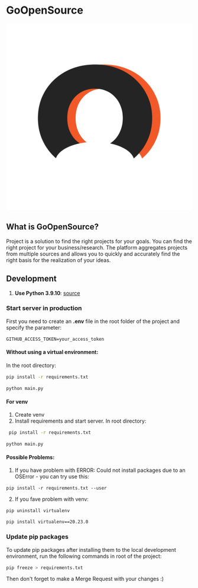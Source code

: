 # GoOpenSource
![logo](docs/media/Logo.png)
## What is GoOpenSource?
Project is a solution to find the right projects for your goals. You can find the right project for your business/research. The platform aggregates projects from multiple sources and allows you to quickly and accurately find the right basis for the realization of your ideas.
## Development

1) **Use Python 3.9.10**: [source](https://www.python.org/downloads/release/python-3910/)
### Start server in production
First you need to create an **.env** file in the root folder of the project and specify the parameter:

```
GITHUB_ACCESS_TOKEN=your_access_token
```

#### Without using a virtual environment: 
In the root directory:

```bash
pip install -r requirements.txt
```

```
python main.py
```

#### For venv
1) Create venv
2) Install requirements and start server. In root directory:
```bash
 pip install -r requirements.txt
 ```
```
python main.py
```
#### Possible Problems:
1) If you have problem with ERROR: Could not install packages due to an OSError - you can try use this:
```
pip install -r requirements.txt --user
```
2) If you fave problem with venv:

```
pip uninstall virtualenv
```
```
pip install virtualenv==20.23.0

```
### Update pip packages
To update pip packages after installing them to the local development environment, run the following commands in root of the project:
```bash
pip freeze > requirements.txt
```
Then don't forget to make a Merge Request with your changes :)
